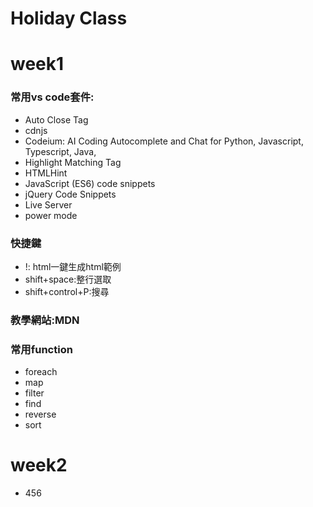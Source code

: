 Holiday Class
===
# week1
### 常用vs code套件:
- Auto Close Tag
- cdnjs
- Codeium: AI Coding Autocomplete and Chat for Python, Javascript, Typescript, Java, 
- Highlight Matching Tag
- HTMLHint
- JavaScript (ES6) code snippets
- jQuery Code Snippets
- Live Server
- power mode
### 快捷鍵
- !: html一鍵生成html範例
- shift+space:整行選取
- shift+control+P:搜尋
### 教學網站:MDN
### 常用function
- foreach
- map
- filter
- find
- reverse
- sort
# week2
- 456